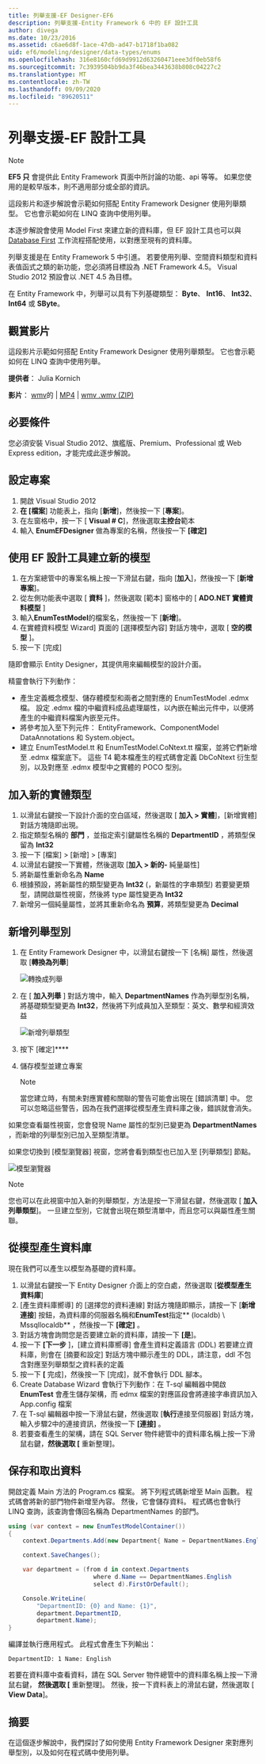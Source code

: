 ```yaml
---
title: 列舉支援-EF Designer-EF6
description: 列舉支援-Entity Framework 6 中的 EF 設計工具
author: divega
ms.date: 10/23/2016
ms.assetid: c6ae6d8f-1ace-47db-ad47-b1718f1ba082
uid: ef6/modeling/designer/data-types/enums
ms.openlocfilehash: 316e8160cfd69d9912d63260471eee3df0eb58f6
ms.sourcegitcommit: 7c3939504bb9da3f46bea3443638b808c04227c2
ms.translationtype: MT
ms.contentlocale: zh-TW
ms.lasthandoff: 09/09/2020
ms.locfileid: "89620511"
---
```

# <a name="enum-support---ef-designer"></a>列舉支援-EF 設計工具
> [!NOTE]
> **EF5 只** 會提供此 Entity Framework 頁面中所討論的功能、api 等等。 如果您使用的是較早版本，則不適用部分或全部的資訊。

這段影片和逐步解說會示範如何搭配 Entity Framework Designer 使用列舉類型。 它也會示範如何在 LINQ 查詢中使用列舉。

本逐步解說會使用 Model First 來建立新的資料庫，但 EF 設計工具也可以與 [Database First](xref:ef6/modeling/designer/workflows/database-first) 工作流程搭配使用，以對應至現有的資料庫。

列舉支援是在 Entity Framework 5 中引進。 若要使用列舉、空間資料類型和資料表值函式之類的新功能，您必須將目標設為 .NET Framework 4.5。 Visual Studio 2012 預設會以 .NET 4.5 為目標。

在 Entity Framework 中，列舉可以具有下列基礎類型： **Byte**、 **Int16**、 **Int32**、 **Int64** 或 **SByte**。

## <a name="watch-the-video"></a>觀賞影片
這段影片示範如何搭配 Entity Framework Designer 使用列舉類型。 它也會示範如何在 LINQ 查詢中使用列舉。

**提供者**： Julia Kornich

**影片**： [wmv](https://download.microsoft.com/download/0/7/A/07ADECC9-7893-415D-9F20-8B97D46A37EC/HDI-ITPro-MSDN-winvideo-enumwithdesiger.wmv)的  |  [MP4](https://download.microsoft.com/download/0/7/A/07ADECC9-7893-415D-9F20-8B97D46A37EC/HDI-ITPro-MSDN-mp4video-enumwithdesiger.m4v)  |  [wmv .wmv (ZIP) ](https://download.microsoft.com/download/0/7/A/07ADECC9-7893-415D-9F20-8B97D46A37EC/HDI-ITPro-MSDN-winvideo-enumwithdesiger.zip)

## <a name="pre-requisites"></a>必要條件

您必須安裝 Visual Studio 2012、旗艦版、Premium、Professional 或 Web Express edition，才能完成此逐步解說。

## <a name="set-up-the-project"></a>設定專案

1.  開啟 Visual Studio 2012
2.  **在 [檔案**] 功能表上，指向 [**新增**]，然後按一下 [**專案**]。
3.  在左窗格中，按一下 [ **Visual \# C**]，然後選取**主控台**範本
4.  輸入 **EnumEFDesigner** 做為專案的名稱，然後按一下 **[確定]**

## <a name="create-a-new-model-using-the-ef-designer"></a>使用 EF 設計工具建立新的模型

1.  在方案總管中的專案名稱上按一下滑鼠右鍵，指向 [**加入**]，然後按一下 [**新增專案**]。
2.  從左側功能表中選取 [ **資料** ]，然後選取 [範本] 窗格中的 [ **ADO.NET 實體資料模型** ]
3.  輸入**EnumTestModel**的檔案名，然後按一下 [**新增**]。
4.  在實體資料模型 Wizard] 頁面的 [選擇模型內容] 對話方塊中，選取 [ **空的模型** ]。
5.  按一下 [完成]

隨即會顯示 Entity Designer，其提供用來編輯模型的設計介面。

精靈會執行下列動作：

-   產生定義概念模型、儲存體模型和兩者之間對應的 EnumTestModel .edmx 檔。 設定 .edmx 檔的中繼資料成品處理屬性，以內嵌在輸出元件中，以便將產生的中繼資料檔案內嵌至元件。
-   將參考加入至下列元件： EntityFramework、ComponentModel DataAnnotations 和 System.object。
-   建立 EnumTestModel.tt 和 EnumTestModel.CoNtext.tt 檔案，並將它們新增至 .edmx 檔案底下。 這些 T4 範本檔產生的程式碼會定義 DbCoNtext 衍生型別，以及對應至 .edmx 模型中之實體的 POCO 型別。

## <a name="add-a-new-entity-type"></a>加入新的實體類型

1.  以滑鼠右鍵按一下設計介面的空白區域，然後選取 [ **加入 &gt; 實體**]，[新增實體] 對話方塊隨即出現。
2.  指定類型名稱的 **部門** ，並指定索引鍵屬性名稱的 **DepartmentID** ，將類型保留為 **Int32**
3.  按一下 [檔案] &gt; [新增] &gt; [專案] 
4.  以滑鼠右鍵按一下實體，然後選取 [**加入 &gt; 新的-** 純量屬性]
5.  將新屬性重新命名為 **Name**
6.  根據預設，將新屬性的類型變更為 **Int32** (，新屬性的字串類型) 若要變更類型，請開啟屬性視窗，然後將 type 屬性變更為 **Int32**
7.  新增另一個純量屬性，並將其重新命名為 **預算**，將類型變更為 **Decimal**

## <a name="add-an-enum-type"></a>新增列舉型別

1.  在 Entity Framework Designer 中，以滑鼠右鍵按一下 [名稱] 屬性，然後選取 [**轉換為列舉**]

    ![轉換成列舉](~/ef6/media/converttoenum.png)

2.  在 [ **加入列舉** ] 對話方塊中，輸入 **DepartmentNames** 作為列舉型別名稱，將基礎類型變更為 **Int32**，然後將下列成員加入至類型：英文、數學和經濟效益

    ![新增列舉類型](~/ef6/media/addenumtype.png)

3.  按下 [確定]****
4.  儲存模型並建立專案
    > [!NOTE]
    > 當您建立時，有關未對應實體和關聯的警告可能會出現在 [錯誤清單] 中。 您可以忽略這些警告，因為在我們選擇從模型產生資料庫之後，錯誤就會消失。

如果您查看屬性視窗，您會發現 Name 屬性的型別已變更為 **DepartmentNames** ，而新增的列舉型別已加入至類型清單。

如果您切換到 [模型瀏覽器] 視窗，您將會看到類型也已加入至 [列舉類型] 節點。

![模型瀏覽器](~/ef6/media/modelbrowser.png)

>[!NOTE]
> 您也可以在此視窗中加入新的列舉類型，方法是按一下滑鼠右鍵，然後選取 [ **加入列舉類型**]。 一旦建立型別，它就會出現在類型清單中，而且您可以與屬性產生關聯。

## <a name="generate-database-from-model"></a>從模型產生資料庫

現在我們可以產生以模型為基礎的資料庫。

1.  以滑鼠右鍵按一下 Entity Designer 介面上的空白處，然後選取 [**從模型產生資料庫**]
2.  [產生資料庫嚮導] 的 [選擇您的資料連線] 對話方塊隨即顯示，請按一下 [**新增連接**] 按鈕，為資料庫的伺服器名稱和**EnumTest**指定** (localdb) \\ Mssqllocaldb** ，然後按一下 **[確定]** 。
3.  對話方塊會詢問您是否要建立新的資料庫，請按一下 **[是**]。
4.  按一下 **[下一步** ]，[建立資料庫嚮導] 會產生資料定義語言 (DDL) 若要建立資料庫，則會在 [摘要和設定] 對話方塊中顯示產生的 DDL，請注意，ddl 不包含對應至列舉類型之資料表的定義
5.  按一下 **[** 完成]，然後按一下 [完成]，就不會執行 DDL 腳本。
6.  Create Database Wizard 會執行下列動作：在 T-sql 編輯器中開啟 **EnumTest** 會產生儲存架構，而 edmx 檔案的對應區段會將連接字串資訊加入 App.config 檔案
7.  在 T-sql 編輯器中按一下滑鼠右鍵，然後選取 [**執行**連接至伺服器] 對話方塊，輸入步驟2中的連接資訊，然後按一下 **[連接]** 。
8.  若要查看產生的架構，請在 SQL Server 物件總管中的資料庫名稱上按一下滑鼠右鍵，**然後選取 [** 重新整理]。

## <a name="persist-and-retrieve-data"></a>保存和取出資料

開啟定義 Main 方法的 Program.cs 檔案。 將下列程式碼新增至 Main 函數。 程式碼會將新的部門物件新增至內容。 然後，它會儲存資料。 程式碼也會執行 LINQ 查詢，該查詢會傳回名稱為 DepartmentNames 的部門。

``` csharp
using (var context = new EnumTestModelContainer())
{
    context.Departments.Add(new Department{ Name = DepartmentNames.English });

    context.SaveChanges();

    var department = (from d in context.Departments
                        where d.Name == DepartmentNames.English
                        select d).FirstOrDefault();

    Console.WriteLine(
        "DepartmentID: {0} and Name: {1}",
        department.DepartmentID,  
        department.Name);
}
```

編譯並執行應用程式。 此程式會產生下列輸出：

```console
DepartmentID: 1 Name: English
```

若要在資料庫中查看資料，請在 SQL Server 物件總管中的資料庫名稱上按一下滑鼠右鍵， **然後選取 [** 重新整理]。 然後，按一下資料表上的滑鼠右鍵，然後選取 [ **View Data**]。

## <a name="summary"></a>摘要

在這個逐步解說中，我們探討了如何使用 Entity Framework Designer 來對應列舉型別，以及如何在程式碼中使用列舉。 

